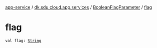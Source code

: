[app-service](../../index.md) / [dk.sdu.cloud.app.services](../index.md) / [BooleanFlagParameter](index.md) / [flag](./flag.md)

# flag

`val flag: `[`String`](https://kotlinlang.org/api/latest/jvm/stdlib/kotlin/-string/index.html)